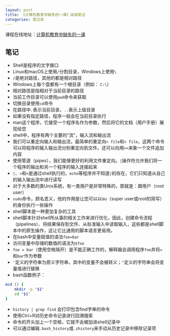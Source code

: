 ```yaml
---
layout: post
title: 《计算机教育中缺失的一课》阅读笔记
categories: 笔记本
---
```

课程在线地址：[计算机教育中缺失的一课](https://missing-semester-cn.github.io/)

## 笔记
* Shell是程序的文字接口
* Linux和macOS上使用`/`分割目录，Windows上使用`\`
* `/`是绝对路径，其他的都是相对路径
* Windows上每个盘都有一个根目录（例如： `C:\`）
* 相对路径是指相对于当前目录的路径
* 当前工作目录可以使用`pwd`命令来获取
* 切换目录使用`cd`命令
* 在路径中`.`表示当前目录，`..`表示上级目录
* 如果没有指定路径，程序一般会在当前目录执行
* man这个程序，它接受一个程序名作为参数，然后将它的文档（用户手册）展现给您
* shell中，程序有两个主要的“流”，输入流和输出流
* 我们可以重定向输入和输出流，最简单的重定向`< file`和`> file`，这两个命令可以将程序的输入输出流分别重定向到文件。还可以向用`>>`来象一个文件追加内容
* 使用管道（pipes），我们能够更好的利用文件重定向。`|`操作符允许我们将一个程序的输出和另一个程序的输入连接起来
* `|`、`>`和`<`是通过shell执行的，`echo`等程序并不知道`|`的存在，它们只知道从自己的输入输出流中进行读写
* 对于大多数的类Unix系统，有一类用户是非常特殊的，那就是：跟用户（root user）
* `sudo`命令，顾名思义，他的作用是让您可以以su（super user或root的简写）的身份执行一些操作
* shell脚本是一种更加复杂的工具
* shell脚本针对shell所从事的相关工作来进行优化，因此，创建命令流程（pipelines）、将结果保存到文件、从标准输入中读取输入，这些都是shell脚本中的原生操作，这让它比通用的脚本语言更易用。
* 在bash中变量赋值的语法`foo=bar`
* 访问变量中存储的数值的语法为`$foo`
* `foo = bar`（使用空格隔开）是不能正确工作的，解释器会调用程序`foo`并将`=`和`bar`作为参数
* `'`定义的字符串为原义字符串，其中的变量不会被转义；`"`定义的字符串会将变量值进行替换
* bash函数例子：
```bash
mcd () {
    mkdir -p "$1"
    cd "$1"
}
```
* `history | grep find` 会打印包含find字串的命令
* 使用Ctrl+R对历史命令记录进行回溯搜索
* 命令的开头加上一个空格，它就不会被加进shell记录中
* 可以通过编辑`.bash_history`或`.zhistory`来手动从历史记录中移除记录项

